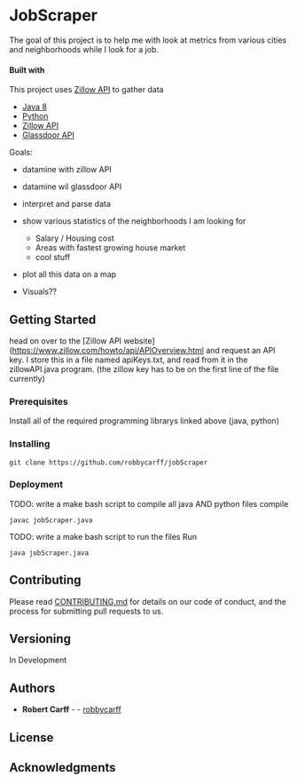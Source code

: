 # JobScraper
The goal of this project is to help me with look at metrics from various cities and neighborhoods while I look for a job.

#### Built with
This project uses [Zillow API](https://www.zillow.com/howto/api/APIOverview.htm) to gather data

* [Java 8](https://www.oracle.com/technetwork/java/javase/overview/java8-2100321.html)
* [Python](https://www.python.org)
* [Zillow API](https://www.zillow.com/howto/api/APIOverview.htm)
* [Glassdoor API](https://www.glassdoor.com/developer/index.htm)

Goals:
- datamine with zillow API
- datamine wil glassdoor API
- interpret and parse data
- show various statistics of the neighborhoods I am looking for
  - Salary / Housing cost
  - Areas with fastest growing house market
  - cool stuff
- plot all this data on a map

- Visuals??

## Getting Started
 head on over to the [Zillow API website](https://www.zillow.com/howto/api/APIOverview.html and request an API key. I store this in a file named apiKeys.txt, and read from it in the zillowAPI.java program. (the zillow key has to be on the first line of the file currently)



### Prerequisites
Install all of the required programming librarys linked above (java, python)

### Installing

```
git clone https://github.com/robbycarff/jobScraper
```
### Deployment

TODO: write a make bash script to compile all java AND python files
compile
```
javac jobScraper.java
```

TODO: write a make bash script to run the files
Run
```
java jobScraper.java
```

## Contributing

Please read [CONTRIBUTING.md]() for details on our code of conduct, and the process for submitting pull requests to us.

## Versioning
In Development

## Authors

* **Robert Carff** - - [robbycarff](https://github.com/robbycarff)

## License
## Acknowledgments

